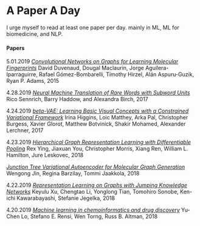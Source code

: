 # A Paper A Day

I urge myself to read at least one paper per day. mainly in ML, ML for biomedicine, and NLP. 

#### Papers

5.01.2019 [*Convolutional Networks on Graphs for Learning Molecular Fingerprints*](http://papers.nips.cc/paper/5954-convolutional-networks-on-graphs-for-learning-molecular-fingerprints.pdf) David Duvenaud, Dougal Maclaurin, Jorge Aguilera-Iparraguirre, Rafael Gómez-Bombarelli, Timothy Hirzel, Alán Aspuru-Guzik, Ryan P. Adams, 2015

4.28.2019 [*Neural Machine Translation of Rare Words with Subword Units*](http://www.aclweb.org/anthology/P16-1162) Rico Sennrich, Barry Haddow, and Alexandra Birch, 2017

4.24.2019 [*beta-VAE: Learning Basic Visual Concepts with a Constrained Variational Framework*](https://openreview.net/pdf?id=Sy2fzU9gl) Irina Higgins, Loic Matthey, Arka Pal, Christopher Burgess, Xavier Glorot, Matthew Botvinick, Shakir Mohamed, Alexander Lerchner, 2017


4.23.2019 [*Hierarchical Graph Representation Learning with
Differentiable Pooling*](https://arxiv.org/abs/1806.08804) Rex Ying, Jiaxuan You, Christopher Morris, Xiang Ren, William L. Hamilton, Jure Leskovec, 2018

[*Junction Tree Variational Autoencoder for Molecular Graph Generation*](https://arxiv.org/pdf/1802.04364.pdf) Wengong Jin, Regina Barzilay, Tommi Jaakkola, 2018

4.22.2019 [*Representation Learning on Graphs with Jumping Knowledge Networks*](https://arxiv.org/abs/1806.03536) Keyulu Xu, Chengtao Li, Yonglong Tian, Tomohiro Sonobe, Ken-ichi Kawarabayashi, Stefanie Jegelka, 2018

4.20.2019 [*Machine learning in chemoinformatics and drug discovery*](https://www.sciencedirect.com/science/article/pii/S1359644617304695) Yu-Chen Lo, Stefano E. Rensi, Wen Torng, Russ B. Altman, 2018
